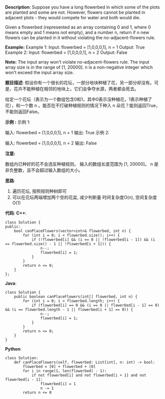 __Description__:
Suppose you have a long flowerbed in which some of the plots are planted and some are not. However, flowers cannot be planted in adjacent plots - they would compete for water and both would die.

Given a flowerbed (represented as an array containing 0 and 1, where 0 means empty and 1 means not empty), and a number n, return if n new flowers can be planted in it without violating the no-adjacent-flowers rule.

__Example:__
Example 1:
Input: flowerbed = [1,0,0,0,1], n = 1
Output: True
Example 2:
Input: flowerbed = [1,0,0,0,1], n = 2
Output: False

__Note:__
The input array won't violate no-adjacent-flowers rule.
The input array size is in the range of [1, 20000].
n is a non-negative integer which won't exceed the input array size.

__题目描述__:
假设你有一个很长的花坛，一部分地块种植了花，另一部分却没有。可是，花卉不能种植在相邻的地块上，它们会争夺水源，两者都会死去。

给定一个花坛（表示为一个数组包含0和1，其中0表示没种植花，1表示种植了花），和一个数 n 。能否在不打破种植规则的情况下种入 n 朵花？能则返回True，不能则返回False。

__示例 :__
示例 1:

输入: flowerbed = [1,0,0,0,1], n = 1
输出: True
示例 2:

输入: flowerbed = [1,0,0,0,1], n = 2
输出: False

__注意:__

数组内已种好的花不会违反种植规则。
输入的数组长度范围为 [1, 20000]。
n 是非负整数，且不会超过输入数组的大小。

__思路__:
1. 遍历花坛, 按照规则种树即可
2. 可以在花坛两端增加两个空的花盆, 减少判断量
时间复杂度O(n), 空间复杂度O(1)

__代码__:
__C++__:
```
class Solution {
public:
    bool canPlaceFlowers(vector<int>& flowerbed, int n) {
        for (int i = 0; i < flowerbed.size(); i++) {
            if (!flowerbed[i] && (i == 0 || !flowerbed[i - 1]) && (i == flowerbed.size() - 1 || !flowerbed[i + 1])) {
                n--;
                flowerbed[i] = 1;
            }
        }
        return n <= 0;
    }
};
```

__Java__:
```
class Solution {
    public boolean canPlaceFlowers(int[] flowerbed, int n) {
        for (int i = 0; i < flowerbed.length; i++) {
            if (flowerbed[i] == 0 && (i == 0 || flowerbed[i - 1] == 0) && (i == flowerbed.length - 1 || flowerbed[i + 1] == 0)) {
                n--;
                flowerbed[i] = 1;
            }
        }
        return n <= 0;
    }
}
```

__Python__:
```
class Solution:
    def canPlaceFlowers(self, flowerbed: List[int], n: int) -> bool:
        flowerbed = [0] + flowerbed + [0]
        for i in range(1, len(flowerbed) - 1):
            if not flowerbed[i] and not flowerbed[i + 1] and not flowerbed[i - 1]:
                flowerbed[i] = 1
                n -= 1
        return n <= 0
```
